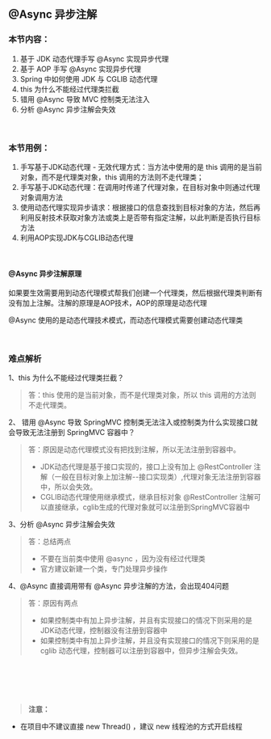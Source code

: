 ## @Async 异步注解

### 本节内容：

1. 基于 JDK 动态代理手写 @Async 实现异步代理
2. 基于 AOP 手写 @Async 实现异步代理
3. Spring 中如何使用 JDK 与 CGLIB 动态代理
4. this 为什么不能经过代理类拦截
5. 错用 @Async 导致 MVC 控制类无法注入
6. 分析 @Async 异步注解会失效

<br>

### 本节用例：

1. 手写基于JDK动态代理 - 无效代理方式：当方法中使用的是 this 调用的是当前对象，而不是代理类对象，this 调用的方法则不走代理类；
2. 手写基于JDK动态代理：在调用时传递了代理对象，在目标对象中则通过代理对象调用方法
3. 使用动态代理实现异步请求：根据接口的信息查找到目标对象的方法，然后再利用反射技术获取对象方法或类上是否带有指定注解，以此判断是否执行目标方法
4. 利用AOP实现JDK与CGLIB动态代理

<br>

#### @Async 异步注解原理

如果要生效需要用到动态代理模式帮我们创建一个代理类，然后根据代理类判断有没有加上注解。注解的原理是AOP技术，AOP的原理是动态代理

@Async 使用的是动态代理技术模式，而动态代理模式需要创建动态代理类

<br>

### 难点解析

1、this 为什么不能经过代理类拦截？

> 答：this 使用的是当前对象，而不是代理类对象，所以 this 调用的方法则不走代理类。

2、 错用 @Async 导致 SpringMVC 控制类无法注入或控制类为什么实现接口就会导致无法注册到 SpringMVC 容器中？

> 答：原因是动态代理模式没有把找到注解，所以无法注册到容器中。
> - JDK动态代理是基于接口实现的，接口上没有加上 @RestController 注解（一般在目标对象上加注解--接口实现类）,代理对象无法注册到容器中，所以会失效。
> - CGLIB动态代理使用继承模式，继承目标对象 @RestController 注解可以直接继承，cglib生成的代理对象就可以注册到SpringMVC容器中

3、分析 @Async 异步注解会失效
> 答：总结两点
> - 不要在当前类中使用 @async ，因为没有经过代理类
> - 官方建议新建一个类，专门处理异步操作

4、@Async 直接调用带有 @Async 异步注解的方法，会出现404问题

> 答：原因有两点
> - 如果控制类中有加上异步注解，并且有实现接口的情况下则采用的是JDK动态代理，控制器没有注册到容器中
> - 如果控制类中有加上异步注解，并且没有实现接口的情况下则采用的是 cglib 动态代理，控制器可以注册到容器中，但异步注解会失效。


<br>
<br>
<br>
<br>



 
> **注意：**
- 在项目中不建议直接 new Thread() ，建议 new 线程池的方式开启线程